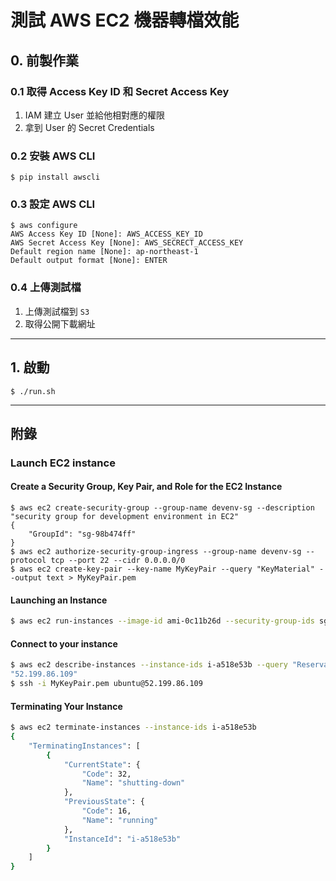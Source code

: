 # 測試 AWS EC2 機器轉檔效能


## 0. 前製作業

### 0.1 取得 Access Key ID 和 Secret Access Key

1. IAM 建立 User 並給他相對應的權限
1. 拿到 User 的 Secret Credentials

### 0.2 安裝 AWS CLI

```
$ pip install awscli
```

### 0.3 設定 AWS CLI

```
$ aws configure
AWS Access Key ID [None]: AWS_ACCESS_KEY_ID
AWS Secret Access Key [None]: AWS_SECRECT_ACCESS_KEY
Default region name [None]: ap-northeast-1
Default output format [None]: ENTER
```

### 0.4 上傳測試檔

1. 上傳測試檔到 `S3`
1. 取得公開下載網址

---

## 1. 啟動

```
$ ./run.sh
```

---

## 附錄

### Launch EC2 instance

#### Create a Security Group, Key Pair, and Role for the EC2 Instance

```basg
$ aws ec2 create-security-group --group-name devenv-sg --description "security group for development environment in EC2"
{
    "GroupId": "sg-98b474ff"
}
$ aws ec2 authorize-security-group-ingress --group-name devenv-sg --protocol tcp --port 22 --cidr 0.0.0.0/0
$ aws ec2 create-key-pair --key-name MyKeyPair --query "KeyMaterial" --output text > MyKeyPair.pem
```

#### Launching an Instance

```bash
$ aws ec2 run-instances --image-id ami-0c11b26d --security-group-ids sg-98b474ff --count 1 --instance-type t2.micro --key-name MyKeyPair 
```

#### Connect to your instance

```bash
$ aws ec2 describe-instances --instance-ids i-a518e53b --query "Reservations[0].Instances[0].PublicIpAddress"
"52.199.86.109"
$ ssh -i MyKeyPair.pem ubuntu@52.199.86.109
```

#### Terminating Your Instance

```bash
$ aws ec2 terminate-instances --instance-ids i-a518e53b
{                                              
    "TerminatingInstances": [                  
        {                                      
            "CurrentState": {                  
                "Code": 32,                    
                "Name": "shutting-down"        
            },                                 
            "PreviousState": {                 
                "Code": 16,                    
                "Name": "running"              
            },                                 
            "InstanceId": "i-a518e53b"         
        }                                      
    ]                                          
}                                              
```